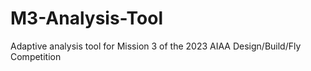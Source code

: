 # M3-Analysis-Tool
Adaptive analysis tool for Mission 3 of the 2023 AIAA Design/Build/Fly Competition

